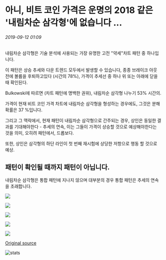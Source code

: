 # 아니, 비트 코인 가격은 운명의 2018 같은 '내림차순 삼각형'에 없습니다 ...

###### 2019-09-12 01:09

내림차순 삼각형은 기술 분석에 사용되는 가장 유명한 고전 "약세"차트 패턴 중 하나입니다.

이 패턴은 상승 추세와 다운 트렌드 모두에서 발생할 수 있습니다, 종종 브레이크 아웃 전에 볼륨을 후퇴하고있다 (시간의 78%), 가격이 추세선 중 하나 위 또는 아래에 닫을 때 확인된다.

Bulkowski에 따르면 (차트 패턴에 명백한 권위), 내림차순 삼각형 나누기 53% 시간의.

가격이 현재 비트 코인 가격 차트에 내림차순 삼각형을 형성하는 경우에도, 그것은 분해 확률은 37 %입니다.

그리고 그 맥락에서, 현재 패턴이 내림차순 삼각형으로 간주되는 경우, 상인은 동일한 결과를 기대해야한다 - 추세의 연속, 이는 그들이 가격이 상승할 것으로 예상해야한다는 것을 의미, 오히려 패턴에서, 드롭보다.

또한, 상인은 삼각형의 하단 라인이 첫 번째 재시험에 상당한 저항으로 행동 할 것으로 예상.

## 패턴이 확인될 때까지 패턴이 아닙니다.

내림차순 삼각형은 통합 패턴에 지나지 않으며 대부분의 경우 통합 패턴은 추세의 연속을 초래합니다.

![](https://s3.cointelegraph.com/storage/uploads/view/011204bb2d315d61bfce162a66f0e4e7.png)

![](https://s3.cointelegraph.com/storage/uploads/view/468860cfa593f139e2e30f791607a715.png)

![](https://s3.cointelegraph.com/storage/uploads/view/e30eb7e118bfc43b9c6cbc8edbdbdb17.png)

![](https://s3.cointelegraph.com/storage/uploads/view/2ffc3debd6669bd74efd09cf17cff475.png)

![](https://s3.cointelegraph.com/storage/uploads/view/4e23b8c3e85a768fb3d57ea40c4deac3.png)

[Original source](https://cointelegraph.com/news/no-bitcoin-price-is-not-in-a-2018-like-descending-triangle-of-doom)

![stats](https://c.statcounter.com/11760860/0/a89fa40b/1/ "stats")